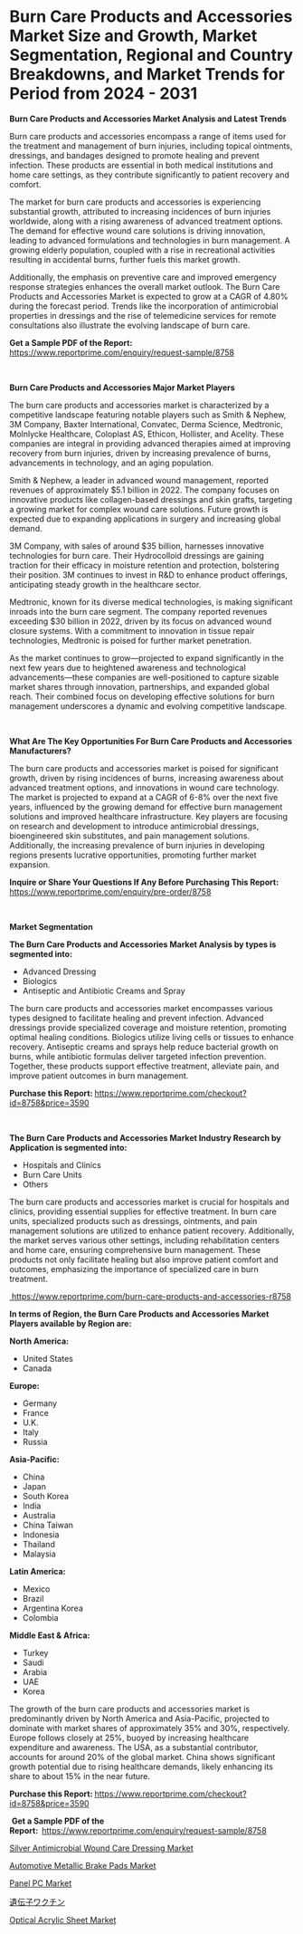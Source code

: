 <p><h1>Burn Care Products and Accessories Market Size and Growth, Market Segmentation, Regional and Country Breakdowns, and Market Trends for Period from 2024 -  2031</h1></p><p><strong>Burn Care Products and Accessories Market Analysis and Latest Trends</strong></p>
<p><p>Burn care products and accessories encompass a range of items used for the treatment and management of burn injuries, including topical ointments, dressings, and bandages designed to promote healing and prevent infection. These products are essential in both medical institutions and home care settings, as they contribute significantly to patient recovery and comfort.</p><p>The market for burn care products and accessories is experiencing substantial growth, attributed to increasing incidences of burn injuries worldwide, along with a rising awareness of advanced treatment options. The demand for effective wound care solutions is driving innovation, leading to advanced formulations and technologies in burn management. A growing elderly population, coupled with a rise in recreational activities resulting in accidental burns, further fuels this market growth.</p><p>Additionally, the emphasis on preventive care and improved emergency response strategies enhances the overall market outlook. The Burn Care Products and Accessories Market is expected to grow at a CAGR of 4.80% during the forecast period. Trends like the incorporation of antimicrobial properties in dressings and the rise of telemedicine services for remote consultations also illustrate the evolving landscape of burn care.</p></p>
<p><strong>Get a Sample PDF of the Report:&nbsp;</strong> <a href="https://www.reportprime.com/enquiry/request-sample/8758">https://www.reportprime.com/enquiry/request-sample/8758</a></p>
<p>&nbsp;</p>
<p><strong>Burn Care Products and Accessories Major Market Players</strong></p>
<p><p>The burn care products and accessories market is characterized by a competitive landscape featuring notable players such as Smith & Nephew, 3M Company, Baxter International, Convatec, Derma Science, Medtronic, Molnlycke Healthcare, Coloplast AS, Ethicon, Hollister, and Acelity. These companies are integral in providing advanced therapies aimed at improving recovery from burn injuries, driven by increasing prevalence of burns, advancements in technology, and an aging population.</p><p>Smith & Nephew, a leader in advanced wound management, reported revenues of approximately $5.1 billion in 2022. The company focuses on innovative products like collagen-based dressings and skin grafts, targeting a growing market for complex wound care solutions. Future growth is expected due to expanding applications in surgery and increasing global demand.</p><p>3M Company, with sales of around $35 billion, harnesses innovative technologies for burn care. Their Hydrocolloid dressings are gaining traction for their efficacy in moisture retention and protection, bolstering their position. 3M continues to invest in R&D to enhance product offerings, anticipating steady growth in the healthcare sector.</p><p>Medtronic, known for its diverse medical technologies, is making significant inroads into the burn care segment. The company reported revenues exceeding $30 billion in 2022, driven by its focus on advanced wound closure systems. With a commitment to innovation in tissue repair technologies, Medtronic is poised for further market penetration.</p><p>As the market continues to grow—projected to expand significantly in the next few years due to heightened awareness and technological advancements—these companies are well-positioned to capture sizable market shares through innovation, partnerships, and expanded global reach. Their combined focus on developing effective solutions for burn management underscores a dynamic and evolving competitive landscape.</p></p>
<p>&nbsp;</p>
<p><strong>What Are The Key Opportunities For Burn Care Products and Accessories Manufacturers?</strong></p>
<p><p>The burn care products and accessories market is poised for significant growth, driven by rising incidences of burns, increasing awareness about advanced treatment options, and innovations in wound care technology. The market is projected to expand at a CAGR of 6-8% over the next five years, influenced by the growing demand for effective burn management solutions and improved healthcare infrastructure. Key players are focusing on research and development to introduce antimicrobial dressings, bioengineered skin substitutes, and pain management solutions. Additionally, the increasing prevalence of burn injuries in developing regions presents lucrative opportunities, promoting further market expansion.</p></p>
<p><strong>Inquire or Share Your Questions If Any Before Purchasing This Report:</strong> <a href="https://www.reportprime.com/enquiry/pre-order/8758">https://www.reportprime.com/enquiry/pre-order/8758</a></p>
<p>&nbsp;</p>
<p><strong>Market Segmentation</strong></p>
<p><strong>The Burn Care Products and Accessories Market Analysis by types is segmented into:</strong></p>
<p><ul><li>Advanced Dressing</li><li>Biologics</li><li>Antiseptic and Antibiotic Creams and Spray</li></ul></p>
<p><p>The burn care products and accessories market encompasses various types designed to facilitate healing and prevent infection. Advanced dressings provide specialized coverage and moisture retention, promoting optimal healing conditions. Biologics utilize living cells or tissues to enhance recovery. Antiseptic creams and sprays help reduce bacterial growth on burns, while antibiotic formulas deliver targeted infection prevention. Together, these products support effective treatment, alleviate pain, and improve patient outcomes in burn management.</p></p>
<p><strong>Purchase this Report:&nbsp;</strong><a href="https://www.reportprime.com/checkout?id=8758&price=3590">https://www.reportprime.com/checkout?id=8758&price=3590</a></p>
<p>&nbsp;</p>
<p><strong>The Burn Care Products and Accessories Market Industry Research by Application is segmented into:</strong></p>
<p><ul><li>Hospitals and Clinics</li><li>Burn Care Units</li><li>Others</li></ul></p>
<p><p>The burn care products and accessories market is crucial for hospitals and clinics, providing essential supplies for effective treatment. In burn care units, specialized products such as dressings, ointments, and pain management solutions are utilized to enhance patient recovery. Additionally, the market serves various other settings, including rehabilitation centers and home care, ensuring comprehensive burn management. These products not only facilitate healing but also improve patient comfort and outcomes, emphasizing the importance of specialized care in burn treatment.</p></p>
<p><a href="https://www.reportprime.com/burn-care-products-and-accessories-r8758">&nbsp;https://www.reportprime.com/burn-care-products-and-accessories-r8758</a></p>
<p><strong>In terms of Region, the Burn Care Products and Accessories Market Players available by Region are:</strong></p>
<p>
    <p> <strong> North America: </strong>
        <ul>
            <li>United States</li>
            <li>Canada</li>
        </ul>
        </p> 
    <p> <strong> Europe: </strong>
        <ul>
            <li>Germany</li>
            <li>France</li>
            <li>U.K.</li>
            <li>Italy</li>
            <li>Russia</li>
        </ul>
        </p> 
    <p> <strong> Asia-Pacific: </strong>
        <ul>
            <li>China</li>
            <li>Japan</li>
            <li>South Korea</li>
            <li>India</li>
            <li>Australia</li>
            <li>China Taiwan</li>
            <li>Indonesia</li>
            <li>Thailand</li>
            <li>Malaysia</li>
        </ul>
        </p> 
    <p> <strong> Latin America: </strong>
        <ul>
            <li>Mexico</li>
            <li>Brazil</li>
            <li>Argentina Korea</li>
            <li>Colombia</li>
        </ul>
        </p> 
    <p> <strong> Middle East & Africa: </strong>
        <ul>
            <li>Turkey</li>
            <li>Saudi</li>
            <li>Arabia</li>
            <li>UAE</li>
            <li>Korea</li>
        </ul>
    </p>
    </p>
<p><p>The growth of the burn care products and accessories market is predominantly driven by North America and Asia-Pacific, projected to dominate with market shares of approximately 35% and 30%, respectively. Europe follows closely at 25%, buoyed by increasing healthcare expenditure and awareness. The USA, as a substantial contributor, accounts for around 20% of the global market. China shows significant growth potential due to rising healthcare demands, likely enhancing its share to about 15% in the near future.</p></p>
<p><strong>Purchase this Report: </strong><a href="https://www.reportprime.com/checkout?id=8758&price=3590">https://www.reportprime.com/checkout?id=8758&price=3590</a></p>
<p>&nbsp;<strong>Get a Sample PDF of the Report:&nbsp;&nbsp;</strong><a href="https://www.reportprime.com/enquiry/request-sample/8758">https://www.reportprime.com/enquiry/request-sample/8758</a></p>
<p><strong></strong></p>
<p><p><a href="https://issuu.com/reportprime-2/docs/silver-antimicrobial-wound-care-dre_9b6c6b080ec3a9">Silver Antimicrobial Wound Care Dressing Market</a></p><p><a href="https://issuu.com/reportprime-2/docs/automotive-metallic-brake-pads-mark_e6e3a8dd3edca0">Automotive Metallic Brake Pads Market</a></p><p><a href="https://medium.com/@henrysullivan626/in-the-panel-pc-market-the-main-focus-is-on-keeping-costs-low-and-getting-the-most-out-of-32e76650b315">Panel PC Market</a></p><p><a href="https://medium.com/@jolyongue8huy/%E9%81%BA%E4%BC%9D%E5%AD%90%E3%83%AF%E3%82%AF%E3%83%81%E3%83%B3%E5%B8%82%E5%A0%B4%E3%82%92%E5%BD%A2%E6%88%90%E3%81%97%E3%81%A6%E3%81%84%E3%82%8B%E9%9D%A9%E6%96%B0%E3%81%A8%E5%B8%82%E5%A0%B4%E5%8B%95%E5%90%91%E3%81%AF%E4%BD%95%E3%81%A7%E3%81%99%E3%81%8B-f2bb994ee9f9">遺伝子ワクチン</a></p><p><a href="https://www.linkedin.com/pulse/comprehensive-look-product-type-extruded-acrylic-sheetcast-sheet-uufzf?trackingId=VIcrbhmcR5%2By7HZaf%2BPHZg%3D%3D">Optical Acrylic Sheet Market</a></p></p>